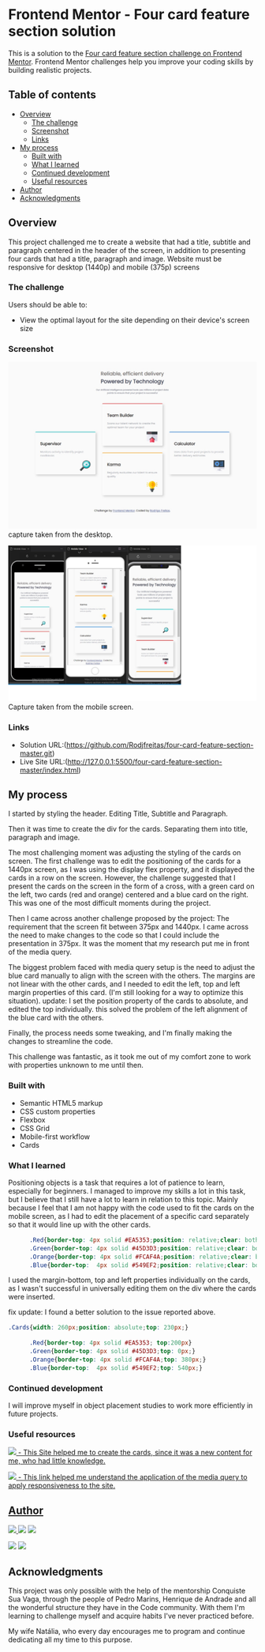 # Frontend Mentor - Four card feature section solution

This is a solution to the [Four card feature section challenge on Frontend Mentor](https://www.frontendmentor.io/challenges/four-card-feature-section-weK1eFYK). Frontend Mentor challenges help you improve your coding skills by building realistic projects. 

## Table of contents

- [Overview](#overview)
  - [The challenge](#the-challenge)
  - [Screenshot](#screenshot)
  - [Links](#links)
- [My process](#my-process)
  - [Built with](#built-with)
  - [What I learned](#what-i-learned)
  - [Continued development](#continued-development)
  - [Useful resources](#useful-resources)
- [Author](#author)
- [Acknowledgments](#acknowledgments)



## Overview

This project challenged me to create a website that had a title, subtitle and paragraph centered in the header of the screen, in addition to presenting four cards that had a title, paragraph and image.
Website must be responsive for desktop (1440p) and mobile (375p) screens
### The challenge

Users should be able to:

- View the optimal layout for the site depending on their device's screen size

### Screenshot

![](./Capturas/Captura-Desafio-Desktop.jpg)
capture taken from the desktop.


![](./Capturas/Captura-Desafio-Mobile.jpg)
Capture taken from the mobile screen.


### Links

- Solution URL:(https://github.com/Rodjfreitas/four-card-feature-section-master.git)
- Live Site URL:(http://127.0.0.1:5500/four-card-feature-section-master/index.html)

## My process

I started by styling the header. Editing Title, Subtitle and Paragraph.

Then it was time to create the div for the cards. Separating them into title, paragraph and image.

The most challenging moment was adjusting the styling of the cards on screen. The first challenge was to edit the positioning of the cards for a 1440px screen, as I was using the display flex property, and it displayed the cards in a row on the screen. However, the challenge suggested that I present the cards on the screen in the form of a cross, with a green card on the left, two cards (red and orange) centered and a blue card on the right. This was one of the most difficult moments during the project.

Then I came across another challenge proposed by the project: The requirement that the screen fit between 375px and 1440px. I came across the need to make changes to the code so that I could include the presentation in 375px. It was the moment that my research put me in front of the media query.

The biggest problem faced with media query setup is the need to adjust the blue card manually to align with the screen with the others. The margins are not linear with the other cards, and I needed to edit the left, top and left margin properties of this card. (I'm still looking for a way to optimize this situation).
update: I set the position property of the cards to absolute, and edited the top individually. this solved the problem of the left alignment of the blue card with the others.

Finally, the process needs some tweaking, and I'm finally making the changes to streamline the code.

This challenge was fantastic, as it took me out of my comfort zone to work with properties unknown to me until then.

### Built with

- Semantic HTML5 markup
- CSS custom properties
- Flexbox
- CSS Grid
- Mobile-first workflow
- Cards



### What I learned

Positioning objects is a task that requires a lot of patience to learn, especially for beginners. I managed to improve my skills a lot in this task, but I believe that I still have a lot to learn in relation to this topic. Mainly because I feel that I am not happy with the code used to fit the cards on the mobile screen, as I had to edit the placement of a specific card separately so that it would line up with the other cards.


```css
      .Red{border-top: 4px solid #EA5353;position: relative;clear: both;top: 20px;margin-bottom: 12px;}
      .Green{border-top: 4px solid #45D3D3;position: relative;clear: both;top:0px;margin-bottom: 5px; }
      .Orange{border-top: 4px solid #FCAF4A;position: relative;clear: both;top:30px;}
      .Blue{border-top:  4px solid #549EF2;position: relative;clear: both;top:845px;left: -5px;}
```


I used the margin-bottom, top and left properties individually on the cards, as I wasn't successful in universally editing them on the div where the cards were inserted.

fix update: I found a better solution to the issue reported above.

```css
.Cards{width: 260px;position: absolute;top: 230px;}
```
```css
      .Red{border-top: 4px solid #EA5353; top:200px}
      .Green{border-top: 4px solid #45D3D3;top: 0px;}
      .Orange{border-top: 4px solid #FCAF4A;top: 380px;}
      .Blue{border-top:  4px solid #549EF2;top: 540px;}
```


### Continued development

I will improve myself in object placement studies to work more efficiently in future projects.

### Useful resources

<a href="https://programandosolucoes.dev.br/2021/06/22/card-html-css/#:~:text=Como%20fazer%20card%20com%20HTML%20%2B%20CSS%201,V%C3%ADdeo%206%20C%C3%B3digo%20fonte%20...%207%20Refer%C3%AAncias%20" target="_blank"><img src="https://img.shields.io/badge/-WebSite...-0F9D58?style=for-the-badge&logo=Google&logoColor=white"> - This Site helped me to create the cards, since it was a new content for me, who had little knowledge.


<a href="https://www.youtube.com/watch?v=3l8fIh4y54E&t=314s" target="_blank"><img src="https://img.shields.io/badge/-EdiCursos-FF0000?style=for-the-badge&logo=Youtube&logoColor=white"> - This link helped me understand the application of the media query to apply responsiveness to the site.


## Author

<a href="https://www.linkedin.com/in/rodrigo-freitas-5b5a018a/" target="_blank"><img src="https://img.shields.io/badge/-Linkedin-%230077B5?style=for-the-badge&logo=linkedin&logoColor=white"> <a href="https://www.instagram.com/rodrigojdefreitas/" target="_blank"><img src="https://img.shields.io/badge/-Instagram-C13584?style=for-the-badge&logo=instagram&logoColor=white"></a> <a href="https://github.com/Rodjfreitas" target="_blank"><img src="https://img.shields.io/badge/-Github-333333?style=for-the-badge&logo=github&logoColor=white">

</a> <a href="mailto:rodjfreitas@gmail.com" target="_blank"><img src="https://img.shields.io/badge/Gmail-DB4437?style=for-the-badge&logo=gmail&logoColor=white"></a> <a href="mailto:rodrigofreitas2011@live.com" target="_blank"><img src="https://img.shields.io/badge/Outlook-00A4EF?style=for-the-badge&logo=MicrosoftOutlook&logoColor=white"></a>



## Acknowledgments

This project was only possible with the help of the mentorship Conquiste Sua Vaga, through the people of Pedro Marins, Henrique de Andrade and all the wonderful structure they have in the Code community. With them I'm learning to challenge myself and acquire habits I've never practiced before.

My wife Natália, who every day encourages me to program and continue dedicating all my time to this purpose.


